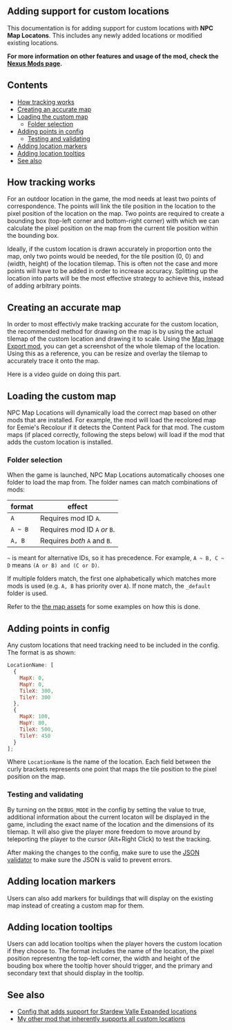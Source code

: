 ## Adding support for custom locations

This documentation is for adding support for custom locations with **NPC Map Locatons**. This includes any newly added locations or modified existing locations.

**For more information on other features and usage of the mod, check the [Nexus Mods page](https://www.nexusmods.com/stardewvalley/mods/239).**

## Contents

- [How tracking works](#how-tracking-works)
- [Creating an accurate map](#creating-an-accurate-map)
- [Loading the custom map](#loading-the-custom-map)
  - [Folder selection](#folder-selection)
- [Adding points in config](#adding-points-in-config)
  - [Testing and validating](#testing-and-validating)
- [Adding location markers](#adding-location-markers)
- [Adding location tooltips](#adding-location-tooltips)
- [See also](#see-also)

## How tracking works

For an outdoor location in the game, the mod needs at least two points of correspondence. The points will link the tile position in the location to the pixel position of the location on the map. Two points are required to create a bounding box (top-left corner and bottom-right corner) with which we can calculate the pixel position on the map from the current tile position within the bounding box.

Ideally, if the custom location is drawn accurately in proportion onto the map, only two points would be needed, for the tile position (0, 0) and (width, height) of the location tilemap. This is often not the case and more points will have to be added in order to increase accuracy. Splitting up the location into parts will be the most effective strategy to achieve this, instead of adding arbitrary points.

## Creating an accurate map

In order to most effectivly make tracking accurate for the custom location, the recommended method for drawing on the map is by using the actual tilemap of the custom location and drawing it to scale. Using the [Map Image Export mod](https://www.nexusmods.com/stardewvalley/mods/1073), you can get a screenshot of the whole tilemap of the location. Using this as a reference, you can be resize and overlay the tilemap to accurately trace it onto the map.

Here is a video guide on doing this part.

## Loading the custom map

NPC Map Locations will dynamically load the correct map based on other mods that are installed. For example, the mod will load the recolored map for Eemie's Recolour if it detects the Content Pack for that mod. The custom maps (if placed correctly, following the steps below) will load if the mod that adds the custom location is installed.

### Folder selection

When the game is launched, NPC Map Locations automatically chooses one folder to load the map from. The folder names can match combinations of mods:

| format  | effect                        |
| ------- | ----------------------------- |
| `A`     | Requires mod ID `A`.          |
| `A ~ B` | Requires mod ID `A` _or_ `B`. |
| `A, B`  | Requires _both_ `A` and `B`.  |

`~` is meant for alternative IDs, so it has precedence. For example, `A ~ B, C ~ D` means
`(A or B) and (C or D)`.

If multiple folders match, the first one alphabetically which matches more mods is used (e.g.
`A, B` has priority over `A`). If none match, the `_default` folder is used.

Refer to the [the map assets](https://github.com/Bouhm/stardew-valley-mods/tree/master/NPCMapLocations/assets/maps) for some examples on how this is done.

## Adding points in config

Any custom locations that need tracking need to be included in the config. The format is as shown:

```js
LocationName: [
  {
    MapX: 0,
    MapY: 0,
    TileX: 300,
    TileY: 300
  },
  {
    MapX: 100,
    MapY: 80,
    TileX: 500,
    TileY: 450
  }
];
```

Where `LocationName` is the name of the location. Each field between the curly brackets represents one point that maps the tile position to the pixel position on the map.

### Testing and validating

By turning on the `DEBUG_MODE` in the config by setting the value to true, additional information about the current locaton will be displayed in the game, including the exact name of the location and the dimensions of its tilemap. It will also give the player more freedom to move around by teleporting the player to the cursor (Alt+Right Click) to test the tracking.

After making the changes to the config, make sure to use the [JSON validator](https://json.smapi.io/) to make sure the JSON is valid to prevent errors.

## Adding location markers

Users can also add markers for buildings that will display on the existing map instead of creating a custom map for them.

## Adding location tooltips

Users can add location tooltips when the player hovers the custom location if they choose to. The format includes the name of the location, the pixel position representng the top-left corner, the width and height of the bouding box where the tooltip hover should trigger, and the primary and secondary text that should display in the tooltip.

## See also

- [Config that adds support for Stardew Valle Expanded locations](https://github.com/Bouhm/stardew-valley-mods/blob/master/NPCMapLocations/config/sve_config.json)
- [My other mod that inherently supports all custom locations](https://www.nexusmods.com/stardewvalley/mods/3045)
